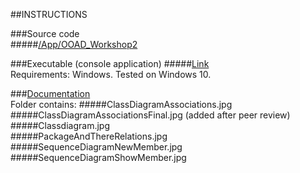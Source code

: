 ##INSTRUCTIONS

###Source code    
#####[/App/OOAD_Workshop2](https://github.com/AndreasBom/1DV607/tree/master/Workshop2/App/OOAD_Workshop2/OOAD_Workshop2)    
   
###Executable (console application)
#####[Link](https://github.com/AndreasBom/1DV607/releases)   
Requirements: Windows. Tested on Windows 10.   
   
###[Documentation](https://github.com/AndreasBom/1DV607/tree/master/Workshop2/Documentation)   
Folder contains:
#####ClassDiagramAssociations.jpg   
#####ClassDiagramAssociationsFinal.jpg (added after peer review)   
#####Classdiagram.jpg   
#####PackageAndThereRelations.jpg   
#####SequenceDiagramNewMember.jpg   
#####SequenceDiagramShowMember.jpg    


